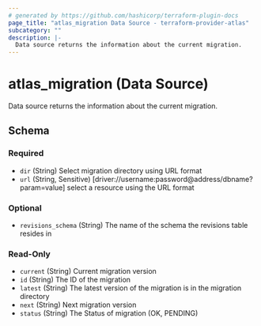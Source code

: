 ```yaml
---
# generated by https://github.com/hashicorp/terraform-plugin-docs
page_title: "atlas_migration Data Source - terraform-provider-atlas"
subcategory: ""
description: |-
  Data source returns the information about the current migration.
---
```


# atlas_migration (Data Source)

Data source returns the information about the current migration.



<!-- schema generated by tfplugindocs -->
## Schema

### Required

- `dir` (String) Select migration directory using URL format
- `url` (String, Sensitive) [driver://username:password@address/dbname?param=value] select a resource using the URL format

### Optional

- `revisions_schema` (String) The name of the schema the revisions table resides in

### Read-Only

- `current` (String) Current migration version
- `id` (String) The ID of the migration
- `latest` (String) The latest version of the migration is in the migration directory
- `next` (String) Next migration version
- `status` (String) The Status of migration (OK, PENDING)


